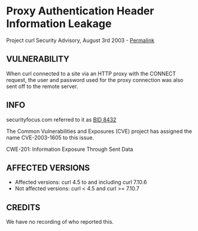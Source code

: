 Proxy Authentication Header Information Leakage
===============================================

Project curl Security Advisory, August 3rd 2003 -
[Permalink](https://curl.se/docs/CVE-2003-1605.html)

VULNERABILITY
-------------

When curl connected to a site via an HTTP proxy with the CONNECT request, the
user and password used for the proxy connection was also sent off to the
remote server.

INFO
----

securityfocus.com referred to it as [BID
8432](https://www.securityfocus.com/bid/8432)

The Common Vulnerabilities and Exposures (CVE) project has assigned the name
CVE-2003-1605 to this issue.

CWE-201: Information Exposure Through Sent Data

AFFECTED VERSIONS
-----------------

- Affected versions: curl 4.5 to and including curl 7.10.6
- Not affected versions: curl < 4.5 and curl >= 7.10.7

CREDITS
-------

We have no recording of who reported this.
